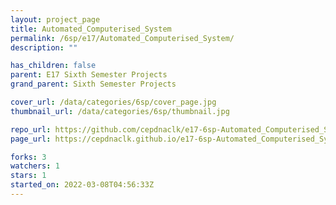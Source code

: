 ```yaml
---
layout: project_page
title: Automated_Computerised_System
permalink: /6sp/e17/Automated_Computerised_System/
description: ""

has_children: false
parent: E17 Sixth Semester Projects
grand_parent: Sixth Semester Projects

cover_url: /data/categories/6sp/cover_page.jpg
thumbnail_url: /data/categories/6sp/thumbnail.jpg

repo_url: https://github.com/cepdnaclk/e17-6sp-Automated_Computerised_System
page_url: https://cepdnaclk.github.io/e17-6sp-Automated_Computerised_System

forks: 3
watchers: 1
stars: 1
started_on: 2022-03-08T04:56:33Z
---
```



